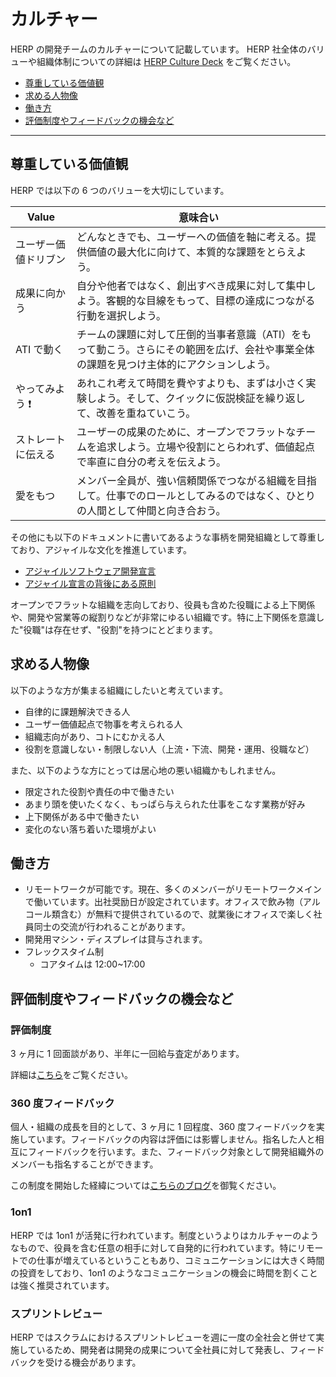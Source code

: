 # カルチャー

HERP の開発チームのカルチャーについて記載しています。
HERP 社全体のバリューや組織体制についての詳細は [HERP Culture Deck](https://culture.herp.co.jp/1070e80e16024f5e8cd8f07c105aa98d) をご覧ください。

- [尊重している価値観](#尊重している価値観)
- [求める人物像](#求める人物像)
- [働き方](#働き方)
- [評価制度やフィードバックの機会など](評価制度やフィードバックの機会など)

---

## 尊重している価値観

HERP では以下の 6 つのバリューを大切にしています。

| Value                | 意味合い                                                                                                                                |
| -------------------- | --------------------------------------------------------------------------------------------------------------------------------------- |
| ユーザー価値ドリブン | どんなときでも、ユーザーへの価値を軸に考える。提供価値の最大化に向けて、本質的な課題をとらえよう。                                      |
| 成果に向かう         | 自分や他者ではなく、創出すべき成果に対して集中しよう。客観的な目線をもって、目標の達成につながる行動を選択しよう。                      |
| ATI で動く           | チームの課題に対して圧倒的当事者意識（ATI）をもって動こう。さらにその範囲を広げ、会社や事業全体の課題を見つけ主体的にアクションしよう。 |
| やってみよう ❗️     | あれこれ考えて時間を費やすよりも、まずは小さく実験しよう。そして、クイックに仮説検証を繰り返して、改善を重ねていこう。                  |
| ストレートに伝える   | ユーザーの成果のために、オープンでフラットなチームを追求しよう。立場や役割にとらわれず、価値起点で率直に自分の考えを伝えよう。          |
| 愛をもつ             | メンバー全員が、強い信頼関係でつながる組織を目指して。仕事でのロールとしてみるのではなく、ひとりの人間として仲間と向き合おう。          |

その他にも以下のドキュメントに書いてあるような事柄を開発組織として尊重しており、アジャイルな文化を推進しています。

- [アジャイルソフトウェア開発宣言](https://agilemanifesto.org/iso/ja/manifesto.html)
- [アジャイル宣言の背後にある原則](https://agilemanifesto.org/iso/ja/principles.html)

オープンでフラットな組織を志向しており、役員も含めた役職による上下関係や、開発や営業等の縦割りなどが非常にゆるい組織です。特に上下関係を意識した"役職"は存在せず、"役割"を持つにとどまります。

## 求める人物像

以下のような方が集まる組織にしたいと考えています。

- 自律的に課題解決できる人
- ユーザー価値起点で物事を考えられる人
- 組織志向があり、コトにむかえる人
- 役割を意識しない・制限しない人（上流・下流、開発・運用、役職など）

また、以下のような方にとっては居心地の悪い組織かもしれません。

- 限定された役割や責任の中で働きたい
- あまり頭を使いたくなく、もっぱら与えられた仕事をこなす業務が好み
- 上下関係がある中で働きたい
- 変化のない落ち着いた環境がよい

## 働き方

- リモートワークが可能です。現在、多くのメンバーがリモートワークメインで働いています。出社奨励日が設定されています。オフィスで飲み物（アルコール類含む）が無料で提供されているので、就業後にオフィスで楽しく社員同士の交流が行われることがあります。
- 開発用マシン・ディスプレイは貸与されます。
- フレックスタイム制
  - コアタイムは 12:00~17:00

## 評価制度やフィードバックの機会など

### 評価制度

3 ヶ月に 1 回面談があり、半年に一回給与査定があります。

詳細は[こちら](https://culture.herp.co.jp/1070e80e16024f5e8cd8f07c105aa98d#5b4b10e24c914521a5c35599594bf884)をご覧ください。

### 360 度フィードバック

個人・組織の成長を目的として、3 ヶ月に 1 回程度、360 度フィードバックを実施しています。フィードバックの内容は評価には影響しません。指名した人と相互にフィードバックを行います。また、フィードバック対象として開発組織外のメンバーも指名することができます。

この制度を開始した経緯については[こちらのブログ](https://note.com/motoki_naoya/n/ndc31383b3836)を御覧ください。

### 1on1

HERP では 1on1 が活発に行われています。制度というよりはカルチャーのようなもので、役員を含む任意の相手に対して自発的に行われています。特にリモートでの仕事が増えているということもあり、コミュニケーションには大きく時間の投資をしており、1on1 のようなコミュニケーションの機会に時間を割くことは強く推奨されています。

### スプリントレビュー

HERP ではスクラムにおけるスプリントレビューを週に一度の全社会と併せて実施しているため、開発者は開発の成果について全社員に対して発表し、フィードバックを受ける機会があります。
